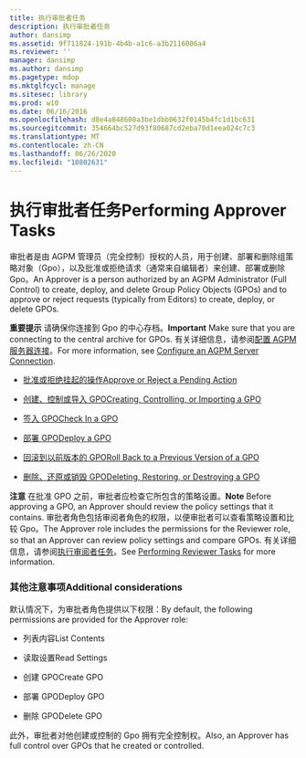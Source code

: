 ```yaml
---
title: 执行审批者任务
description: 执行审批者任务
author: dansimp
ms.assetid: 9f711824-191b-4b4b-a1c6-a3b2116006a4
ms.reviewer: ''
manager: dansimp
ms.author: dansimp
ms.pagetype: mdop
ms.mktglfcycl: manage
ms.sitesec: library
ms.prod: w10
ms.date: 06/16/2016
ms.openlocfilehash: d8e4a848608a3be1dbb0632f0145b4fc1d1bc631
ms.sourcegitcommit: 354664bc527d93f80687cd2eba70d1eea024c7c3
ms.translationtype: MT
ms.contentlocale: zh-CN
ms.lasthandoff: 06/26/2020
ms.locfileid: "10802631"
---
```

# <span data-ttu-id="82940-103">执行审批者任务</span><span class="sxs-lookup"><span data-stu-id="82940-103">Performing Approver Tasks</span></span>


<span data-ttu-id="82940-104">审批者是由 AGPM 管理员（完全控制）授权的人员，用于创建、部署和删除组策略对象（Gpo），以及批准或拒绝请求（通常来自编辑者）来创建、部署或删除 Gpo。</span><span class="sxs-lookup"><span data-stu-id="82940-104">An Approver is a person authorized by an AGPM Administrator (Full Control) to create, deploy, and delete Group Policy Objects (GPOs) and to approve or reject requests (typically from Editors) to create, deploy, or delete GPOs.</span></span>

<span data-ttu-id="82940-105">**重要提示** 请确保你连接到 Gpo 的中心存档。</span><span class="sxs-lookup"><span data-stu-id="82940-105">**Important** Make sure that you are connecting to the central archive for GPOs.</span></span> <span data-ttu-id="82940-106">有关详细信息，请参阅[配置 AGPM 服务器连接](configure-an-agpm-server-connection-reviewer-agpm30ops.md)。</span><span class="sxs-lookup"><span data-stu-id="82940-106">For more information, see [Configure an AGPM Server Connection](configure-an-agpm-server-connection-reviewer-agpm30ops.md).</span></span>

 

-   [<span data-ttu-id="82940-107">批准或拒绝挂起的操作</span><span class="sxs-lookup"><span data-stu-id="82940-107">Approve or Reject a Pending Action</span></span>](approve-or-reject-a-pending-action-agpm30ops.md)

-   [<span data-ttu-id="82940-108">创建、控制或导入 GPO</span><span class="sxs-lookup"><span data-stu-id="82940-108">Creating, Controlling, or Importing a GPO</span></span>](creating-controlling-or-importing-a-gpo-editor-agpm30ops.md)

-   [<span data-ttu-id="82940-109">签入 GPO</span><span class="sxs-lookup"><span data-stu-id="82940-109">Check In a GPO</span></span>](check-in-a-gpo-agpm30ops.md)

-   [<span data-ttu-id="82940-110">部署 GPO</span><span class="sxs-lookup"><span data-stu-id="82940-110">Deploy a GPO</span></span>](deploy-a-gpo-agpm30ops.md)

-   [<span data-ttu-id="82940-111">回滚到以前版本的 GPO</span><span class="sxs-lookup"><span data-stu-id="82940-111">Roll Back to a Previous Version of a GPO</span></span>](roll-back-to-a-previous-version-of-a-gpo-agpm30ops.md)

-   [<span data-ttu-id="82940-112">删除、还原或销毁 GPO</span><span class="sxs-lookup"><span data-stu-id="82940-112">Deleting, Restoring, or Destroying a GPO</span></span>](deleting-restoring-or-destroying-a-gpo-agpm30ops.md)

<span data-ttu-id="82940-113">**注意** 在批准 GPO 之前，审批者应检查它所包含的策略设置。</span><span class="sxs-lookup"><span data-stu-id="82940-113">**Note** Before approving a GPO, an Approver should review the policy settings that it contains.</span></span> <span data-ttu-id="82940-114">审批者角色包括审阅者角色的权限，以便审批者可以查看策略设置和比较 Gpo。</span><span class="sxs-lookup"><span data-stu-id="82940-114">The Approver role includes the permissions for the Reviewer role, so that an Approver can review policy settings and compare GPOs.</span></span> <span data-ttu-id="82940-115">有关详细信息，请参阅[执行审阅者任务](performing-reviewer-tasks-agpm30ops.md)。</span><span class="sxs-lookup"><span data-stu-id="82940-115">See [Performing Reviewer Tasks](performing-reviewer-tasks-agpm30ops.md) for more information.</span></span>

 

### <span data-ttu-id="82940-116">其他注意事项</span><span class="sxs-lookup"><span data-stu-id="82940-116">Additional considerations</span></span>

<span data-ttu-id="82940-117">默认情况下，为审批者角色提供以下权限：</span><span class="sxs-lookup"><span data-stu-id="82940-117">By default, the following permissions are provided for the Approver role:</span></span>

-   <span data-ttu-id="82940-118">列表内容</span><span class="sxs-lookup"><span data-stu-id="82940-118">List Contents</span></span>

-   <span data-ttu-id="82940-119">读取设置</span><span class="sxs-lookup"><span data-stu-id="82940-119">Read Settings</span></span>

-   <span data-ttu-id="82940-120">创建 GPO</span><span class="sxs-lookup"><span data-stu-id="82940-120">Create GPO</span></span>

-   <span data-ttu-id="82940-121">部署 GPO</span><span class="sxs-lookup"><span data-stu-id="82940-121">Deploy GPO</span></span>

-   <span data-ttu-id="82940-122">删除 GPO</span><span class="sxs-lookup"><span data-stu-id="82940-122">Delete GPO</span></span>

<span data-ttu-id="82940-123">此外，审批者对他创建或控制的 Gpo 拥有完全控制权。</span><span class="sxs-lookup"><span data-stu-id="82940-123">Also, an Approver has full control over GPOs that he created or controlled.</span></span>

 

 





